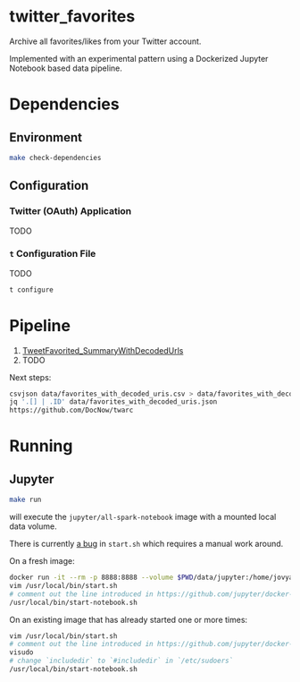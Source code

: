 # twitter_favorites

Archive all favorites/likes from your Twitter account.

Implemented with an experimental pattern using a Dockerized Jupyter Notebook based data pipeline.


# Dependencies

## Environment

```bash
make check-dependencies
```

## Configuration

### Twitter (OAuth) Application

TODO

### `t` Configuration File

TODO

```bash
t configure
```

# Pipeline

1. [TweetFavorited_SummaryWithDecodedUrls](data/jupyter/TweetFavorited_SummaryWithDecodedUrls.ipynb)
1. TODO

Next steps:
```bash
csvjson data/favorites_with_decoded_uris.csv > data/favorites_with_decoded_uris.json
jq '.[] | .ID' data/favorites_with_decoded_uris.json
https://github.com/DocNow/twarc
```

# Running

## Jupyter

```bash
make run
```

will execute the `jupyter/all-spark-notebook` image with a mounted local data volume.

There is currently [a bug](https://github.com/jupyter/docker-stacks/issues/400) in `start.sh` which requires a manual work around.

On a fresh image:

```bash
docker run -it --rm -p 8888:8888 --volume $PWD/data/jupyter:/home/jovyan/work -e GRANT_SUDO=yes --user root jupyter/all-spark-notebook /bin/bash
vim /usr/local/bin/start.sh
# comment out the line introduced in https://github.com/jupyter/docker-stacks/commit/4947f58181ff3c6747e9697b57830895a90c6cbd
/usr/local/bin/start-notebook.sh
```

On an existing image that has already started one or more times: 

```bash
vim /usr/local/bin/start.sh
# comment out the line introduced in https://github.com/jupyter/docker-stacks/commit/4947f58181ff3c6747e9697b57830895a90c6cbd
visudo
# change `includedir` to `#includedir` in `/etc/sudoers`
/usr/local/bin/start-notebook.sh
```